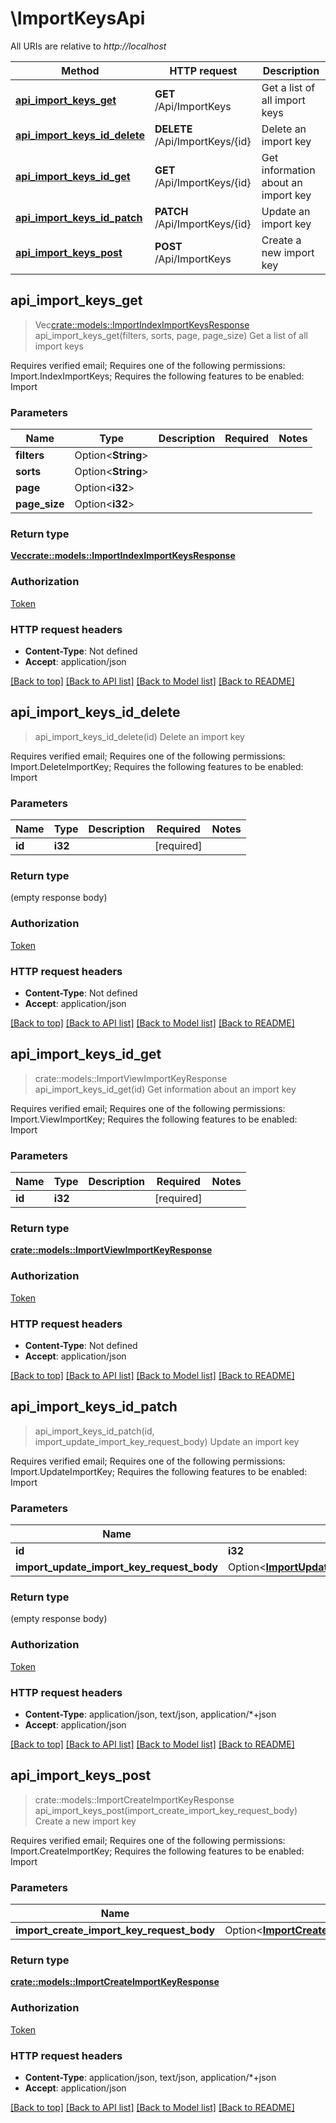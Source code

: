 # \ImportKeysApi

All URIs are relative to *http://localhost*

Method | HTTP request | Description
------------- | ------------- | -------------
[**api_import_keys_get**](ImportKeysApi.md#api_import_keys_get) | **GET** /Api/ImportKeys | Get a list of all import keys
[**api_import_keys_id_delete**](ImportKeysApi.md#api_import_keys_id_delete) | **DELETE** /Api/ImportKeys/{id} | Delete an import key
[**api_import_keys_id_get**](ImportKeysApi.md#api_import_keys_id_get) | **GET** /Api/ImportKeys/{id} | Get information about an import key
[**api_import_keys_id_patch**](ImportKeysApi.md#api_import_keys_id_patch) | **PATCH** /Api/ImportKeys/{id} | Update an import key
[**api_import_keys_post**](ImportKeysApi.md#api_import_keys_post) | **POST** /Api/ImportKeys | Create a new import key



## api_import_keys_get

> Vec<crate::models::ImportIndexImportKeysResponse> api_import_keys_get(filters, sorts, page, page_size)
Get a list of all import keys

Requires verified email; Requires one of the following permissions: Import.IndexImportKeys; Requires the following features to be enabled: Import

### Parameters


Name | Type | Description  | Required | Notes
------------- | ------------- | ------------- | ------------- | -------------
**filters** | Option<**String**> |  |  |
**sorts** | Option<**String**> |  |  |
**page** | Option<**i32**> |  |  |
**page_size** | Option<**i32**> |  |  |

### Return type

[**Vec<crate::models::ImportIndexImportKeysResponse>**](ImportIndexImportKeysResponse.md)

### Authorization

[Token](../README.md#Token)

### HTTP request headers

- **Content-Type**: Not defined
- **Accept**: application/json

[[Back to top]](#) [[Back to API list]](../README.md#documentation-for-api-endpoints) [[Back to Model list]](../README.md#documentation-for-models) [[Back to README]](../README.md)


## api_import_keys_id_delete

> api_import_keys_id_delete(id)
Delete an import key

Requires verified email; Requires one of the following permissions: Import.DeleteImportKey; Requires the following features to be enabled: Import

### Parameters


Name | Type | Description  | Required | Notes
------------- | ------------- | ------------- | ------------- | -------------
**id** | **i32** |  | [required] |

### Return type

 (empty response body)

### Authorization

[Token](../README.md#Token)

### HTTP request headers

- **Content-Type**: Not defined
- **Accept**: application/json

[[Back to top]](#) [[Back to API list]](../README.md#documentation-for-api-endpoints) [[Back to Model list]](../README.md#documentation-for-models) [[Back to README]](../README.md)


## api_import_keys_id_get

> crate::models::ImportViewImportKeyResponse api_import_keys_id_get(id)
Get information about an import key

Requires verified email; Requires one of the following permissions: Import.ViewImportKey; Requires the following features to be enabled: Import

### Parameters


Name | Type | Description  | Required | Notes
------------- | ------------- | ------------- | ------------- | -------------
**id** | **i32** |  | [required] |

### Return type

[**crate::models::ImportViewImportKeyResponse**](ImportViewImportKeyResponse.md)

### Authorization

[Token](../README.md#Token)

### HTTP request headers

- **Content-Type**: Not defined
- **Accept**: application/json

[[Back to top]](#) [[Back to API list]](../README.md#documentation-for-api-endpoints) [[Back to Model list]](../README.md#documentation-for-models) [[Back to README]](../README.md)


## api_import_keys_id_patch

> api_import_keys_id_patch(id, import_update_import_key_request_body)
Update an import key

Requires verified email; Requires one of the following permissions: Import.UpdateImportKey; Requires the following features to be enabled: Import

### Parameters


Name | Type | Description  | Required | Notes
------------- | ------------- | ------------- | ------------- | -------------
**id** | **i32** |  | [required] |
**import_update_import_key_request_body** | Option<[**ImportUpdateImportKeyRequestBody**](ImportUpdateImportKeyRequestBody.md)> |  |  |

### Return type

 (empty response body)

### Authorization

[Token](../README.md#Token)

### HTTP request headers

- **Content-Type**: application/json, text/json, application/*+json
- **Accept**: application/json

[[Back to top]](#) [[Back to API list]](../README.md#documentation-for-api-endpoints) [[Back to Model list]](../README.md#documentation-for-models) [[Back to README]](../README.md)


## api_import_keys_post

> crate::models::ImportCreateImportKeyResponse api_import_keys_post(import_create_import_key_request_body)
Create a new import key

Requires verified email; Requires one of the following permissions: Import.CreateImportKey; Requires the following features to be enabled: Import

### Parameters


Name | Type | Description  | Required | Notes
------------- | ------------- | ------------- | ------------- | -------------
**import_create_import_key_request_body** | Option<[**ImportCreateImportKeyRequestBody**](ImportCreateImportKeyRequestBody.md)> |  |  |

### Return type

[**crate::models::ImportCreateImportKeyResponse**](ImportCreateImportKeyResponse.md)

### Authorization

[Token](../README.md#Token)

### HTTP request headers

- **Content-Type**: application/json, text/json, application/*+json
- **Accept**: application/json

[[Back to top]](#) [[Back to API list]](../README.md#documentation-for-api-endpoints) [[Back to Model list]](../README.md#documentation-for-models) [[Back to README]](../README.md)

